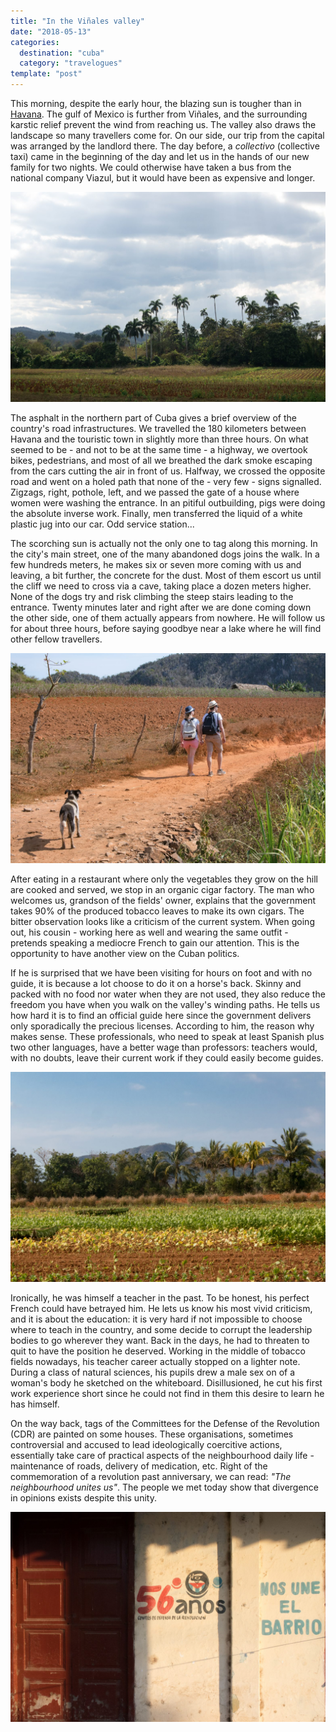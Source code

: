 ```yaml
---
title: "In the Viñales valley"
date: "2018-05-13"
categories:
  destination: "cuba"
  category: "travelogues"
template: "post"
---
```


This morning, despite the early hour, the blazing sun is tougher than 
in [Havana](/en/havana---rhythms-and-people). The gulf 
of Mexico is further from Viñales, and the surrounding karstic relief prevent 
the wind from reaching us. The valley also draws the landscape so many 
travellers come for. On our side, our trip from the capital was arranged by the 
landlord there. The day before, a _collectivo_ (collective taxi) came in the 
beginning of the day and let us in the hands of our new family for two nights. 
We could otherwise have taken a bus from the national company Viazul, but it 
would have been as expensive and longer.

![Light sneaking through the clouds.](../../../images/cuba/vinales-field.jpg "Light sneaking through the clouds")

The asphalt in the northern part of Cuba gives a brief overview of the country's road infrastructures. We travelled the 180 kilometers between Havana and the touristic town in slightly more than three hours. On what seemed to be - and not to be at the same time - a highway, we overtook bikes, pedestrians, and most of all we breathed the dark smoke escaping from the cars cutting the air in front of us. Halfway, we crossed the opposite road and went on a holed path that none of the - very few - signs signalled. Zigzags, right, pothole, left, and we passed the gate of a house where women were washing the entrance. In an pitiful outbuilding, pigs were doing the absolute inverse work. Finally, men transferred the liquid of a white plastic jug into our car. Odd service station...

The scorching sun is actually not the only one to tag along this morning. In the city's main street, one of the many abandoned dogs joins the walk. In a few hundreds meters, he makes six or seven more coming with us and leaving, a bit further, the concrete for the dust. Most of them escort us until the cliff we need to cross via a cave, taking place a dozen meters higher. None of the dogs try and risk climbing the steep stairs leading to the entrance. Twenty minutes later and right after we are done coming down the other side, one of them actually appears from nowhere. He will follow us for about three hours, before saying goodbye near a lake where he will find other fellow travellers.

![A stray dog, on a trail path.](../../../images/cuba/vinales-dog.jpg "A stray dog, on a trail path")

After eating in a restaurant where only the vegetables they grow on the hill are cooked and served, we stop in an organic cigar factory. The man who welcomes us, grandson of the fields' owner, explains that the government takes 90% of the produced tobacco leaves to make its own cigars. The bitter observation looks like a criticism of the current system. When going out, his cousin - working here as well and wearing the same outfit - pretends speaking a mediocre French to gain our attention. This is the opportunity to have another view on the Cuban politics.

If he is surprised that we have been visiting for hours on foot and with no guide, it is because a lot choose to do it on a horse's back. Skinny and packed with no food nor water when they are not used, they also reduce the freedom you have when you walk on the valley's winding paths. He tells us how hard it is to find an official guide here since the government delivers only sporadically the precious licenses. According to him, the reason why makes sense. These professionals, who need to speak at least Spanish plus two other languages, have a better wage than professors: teachers would, with no doubts, leave their current work if they could easily become guides.

![A tobacco field.](../../../images/cuba/vinales-field-2.jpg "A tobacco field")

Ironically, he was himself a teacher in the past. To be honest, his perfect French could have betrayed him. He lets us know his most vivid criticism, and it is about the education: it is very hard if not impossible to choose where to teach in the country, and some decide to corrupt the leadership bodies to go wherever they want. Back in the days, he had to threaten to quit to have the position he deserved. Working in the middle of tobacco fields nowadays, his teacher career actually stopped on a lighter note. During a class of natural sciences, his pupils drew a male sex on of a woman's body he sketched on the whiteboard. Disillusioned, he cut his first work experience short since he could not find in them this desire to learn he has himself.

On the way back, tags of the Committees for the Defense of the Revolution (CDR) are painted on some houses. These organisations, sometimes controversial and accused to lead ideologically coercitive actions, essentially take care of practical aspects of the neighbourhood daily life - maintenance of roads, delivery of medication, etc. Right of the commemoration of a revolution past anniversary, we can read: _"The neighbourhood unites us"_. The people we met today show that divergence in opinions exists despite this unity.

![A graph about the Committees for the Defense of the Revolution.](../../../images/cuba/vinales-graph.jpg "A graph")
